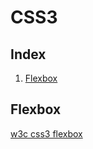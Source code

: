 # CSS3

## Index
1. [Flexbox](#flexbox)

## Flexbox
[w3c css3 flexbox](https://www.w3schools.com/css/css3_flexbox.asp)